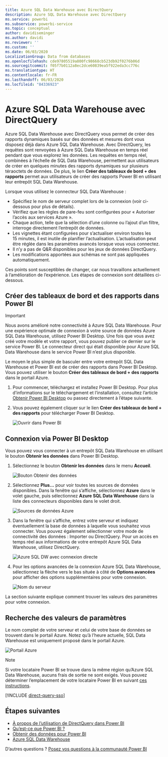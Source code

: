 ```yaml
---
title: Azure SQL Data Warehouse avec DirectQuery
description: Azure SQL Data Warehouse avec DirectQuery
ms.service: powerbi
ms.subservice: powerbi-service
ms.topic: conceptual
author: davidiseminger
ms.author: davidi
ms.reviewer: ''
ms.custom: ''
ms.date: 06/03/2020
LocalizationGroup: Data from databases
ms.openlocfilehash: cde97805519a800fc98668cb523db92f0276b06d
ms.sourcegitcommit: f05f7b0112a8ec2dce60839ea5f922eda3cc776c
ms.translationtype: HT
ms.contentlocale: fr-FR
ms.lasthandoff: 06/03/2020
ms.locfileid: "84336923"
---
```

# <a name="azure-sql-data-warehouse-with-directquery"></a>Azure SQL Data Warehouse avec DirectQuery

Azure SQL Data Warehouse avec DirectQuery vous permet de créer des rapports dynamiques basés sur des données et mesures dont vous disposez déjà dans Azure SQL Data Warehouse. Avec DirectQuery, les requêtes sont renvoyées à Azure SQL Data Warehouse en temps réel pendant que vous explorez les données. Les requêtes en temps réel, combinées à l’échelle de SQL Data Warehouse, permettent aux utilisateurs de créer en quelques minutes des rapports dynamiques sur plusieurs téraoctets de données. De plus, le lien **Créer des tableaux de bord + des rapports** permet aux utilisateurs de créer des rapports Power BI en utilisant leur entrepôt SQL Data Warehouse.

Lorsque vous utilisez le connecteur SQL Data Warehouse :

* Spécifiez le nom de serveur complet lors de la connexion (voir ci-dessous pour plus de détails).
* Vérifiez que les règles de pare-feu sont configurées pour « Autoriser l’accès aux services Azure ».
* Chaque action, telle que la sélection d’une colonne ou l’ajout d’un filtre, interroge directement l’entrepôt de données.
* Les vignettes étant configurées pour s’actualiser environ toutes les 15 minutes, il est inutile de planifier l’actualisation.  L’actualisation peut être réglée dans les paramètres avancés lorsque vous vous connectez.
* Il n’y a pas de Q&R disponibles pour les jeux de données DirectQuery.
* Les modifications apportées aux schémas ne sont pas appliquées automatiquement.

Ces points sont susceptibles de changer, car nous travaillons actuellement à l’amélioration de l’expérience. Les étapes de connexion sont détaillées ci-dessous.

## <a name="build-dashboards-and-reports-in-power-bi"></a>Créer des tableaux de bord et des rapports dans Power BI

> [!Important]
> Nous avons amélioré notre connectivité à Azure SQL Data Warehouse. Pour une expérience optimale de connexion à votre source de données Azure SQL Data Warehouse, utilisez Power BI Desktop. Une fois que vous avez créé votre modèle et votre rapport, vous pouvez publier ce dernier sur le service Power BI. Le connecteur direct qui était disponible pour Azure SQL Data Warehouse dans le service Power BI n’est plus disponible.

Le moyen le plus simple de basculer entre votre entrepôt SQL Data Warehouse et Power BI est de créer des rapports dans Power BI Desktop. Vous pouvez utiliser le bouton **Créer des tableaux de bord + des rapports** dans le portail Azure.

1. Pour commencer, téléchargez et installez Power BI Desktop. Pour plus d’informations sur le téléchargement et l’installation, consultez l’article [Obtenir Power BI Desktop](../fundamentals/desktop-get-the-desktop.md) ou passez directement à l’étape suivante.

2. Vous pouvez également cliquer sur le lien **Créer des tableaux de bord + des rapports** pour télécharger Power BI Desktop.

    ![Ouvrir dans Power BI](media/service-azure-sql-data-warehouse-with-direct-connect/create-reports-01.png)


## <a name="connecting-through-power-bi-desktop"></a>Connexion via Power BI Desktop

Vous pouvez vous connecter à un entrepôt SQL Data Warehouse en utilisant le bouton **Obtenir les données** dans Power BI Desktop. 

1. Sélectionnez le bouton **Obtenir les données** dans le menu **Accueil**.  

    ![Bouton Obtenir des données](media/service-azure-sql-data-warehouse-with-direct-connect/create-reports-02.png)

2. Sélectionnez **Plus...** pour voir toutes les sources de données disponibles. Dans la fenêtre qui s’affiche, sélectionnez **Azure** dans le volet gauche, puis sélectionnez **Azure SQL Data Warehouse** dans la liste des connecteurs disponibles dans le volet droit.

    ![Sources de données Azure](media/service-azure-sql-data-warehouse-with-direct-connect/create-reports-03.png)

3. Dans la fenêtre qui s’affiche, entrez votre serveur et indiquez éventuellement la base de données à laquelle vous souhaitez vous connecter. Vous pouvez également sélectionner votre mode de connectivité des données : Importer ou DirectQuery. Pour un accès en temps réel aux informations de votre entrepôt Azure SQL Data Warehouse, utilisez DirectQuery.

    ![Azure SQL DW avec connexion directe](media/service-azure-sql-data-warehouse-with-direct-connect/create-reports-04.png)

4. Pour les options avancées de la connexion Azure SQL Data Warehouse, sélectionnez la flèche vers le bas située à côté de **Options avancées** pour afficher des options supplémentaires pour votre connexion.

    ![Nom du serveur](media/service-azure-sql-data-warehouse-with-direct-connect/create-reports-05.png)

La section suivante explique comment trouver les valeurs des paramètres pour votre connexion. 

## <a name="finding-parameter-values"></a>Recherche des valeurs de paramètres

Le nom complet de votre serveur et celui de votre base de données se trouvent dans le portail Azure. Notez qu’à l’heure actuelle, SQL Data Warehouse est uniquement proposé dans le portail Azure.

![Portail Azure](media/service-azure-sql-data-warehouse-with-direct-connect/azureportal.png)

> [!NOTE]
> Si votre locataire Power BI se trouve dans la même région qu’Azure SQL Data Warehouse, aucuns frais de sortie ne sont exigés. Vous pouvez déterminer l’emplacement de votre locataire Power BI en suivant [ces instructions](https://docs.microsoft.com/power-bi/service-admin-where-is-my-tenant-located).

[!INCLUDE [direct-query-sso](../includes/direct-query-sso.md)]

## <a name="next-steps"></a>Étapes suivantes

* [À propos de l’utilisation de DirectQuery dans Power BI](desktop-directquery-about.md)
* [Qu’est-ce que Power BI ?](../fundamentals/power-bi-overview.md)  
* [Obtenir des données pour Power BI](service-get-data.md)  
* [Azure SQL Data Warehouse](/azure/sql-data-warehouse/sql-data-warehouse-overview-what-is/)

D’autres questions ? [Posez vos questions à la communauté Power BI](https://community.powerbi.com/)
